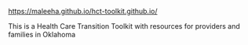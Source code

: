 https://maleeha.github.io/hct-toolkit.github.io/

This is a Health Care Transition Toolkit with resources for providers and families in Oklahoma
